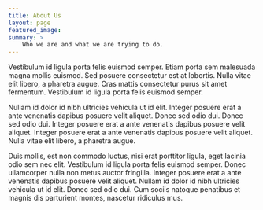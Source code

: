 ```yaml
---
title: About Us
layout: page
featured_image: 
summary: >
    Who we are and what we are trying to do.
---
```


Vestibulum id ligula porta felis euismod semper. Etiam porta sem malesuada magna mollis euismod. Sed posuere consectetur est at lobortis. Nulla vitae elit libero, a pharetra augue. Cras mattis consectetur purus sit amet fermentum. Vestibulum id ligula porta felis euismod semper.

Nullam id dolor id nibh ultricies vehicula ut id elit. Integer posuere erat a ante venenatis dapibus posuere velit aliquet. Donec sed odio dui. Donec sed odio dui. Integer posuere erat a ante venenatis dapibus posuere velit aliquet. Integer posuere erat a ante venenatis dapibus posuere velit aliquet. Nulla vitae elit libero, a pharetra augue.

Duis mollis, est non commodo luctus, nisi erat porttitor ligula, eget lacinia odio sem nec elit. Vestibulum id ligula porta felis euismod semper. Donec ullamcorper nulla non metus auctor fringilla. Integer posuere erat a ante venenatis dapibus posuere velit aliquet. Nullam id dolor id nibh ultricies vehicula ut id elit. Donec sed odio dui. Cum sociis natoque penatibus et magnis dis parturient montes, nascetur ridiculus mus.